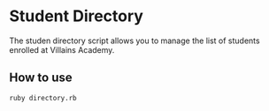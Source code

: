# Student Directory #

The studen directory script allows you to manage the list of students enrolled at Villains Academy.

## How to use ##

```shell
ruby directory.rb
```
